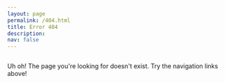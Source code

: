 ```yaml
---
layout: page
permalink: /404.html
title: Error 404
description:
nav: false
---
```



<div class="row">
    <div class="col-sm mt-3 mt-md-0">
        <img class="img-fluid rounded" src="{{ '/assets/img/404.png' | relative_url }}" alt="" title="404 Error"/>
    </div>
</div>

Uh oh! The page you're looking for doesn't exist. Try the navigation links above!
